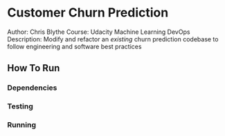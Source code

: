 # Customer Churn Prediction
Author: Chris Blythe
Course: Udacity Machine Learning DevOps
Description: Modify and refactor an *existing* churn prediction codebase to follow engineering and software best practices

## How To Run

### Dependencies

### Testing

### Running